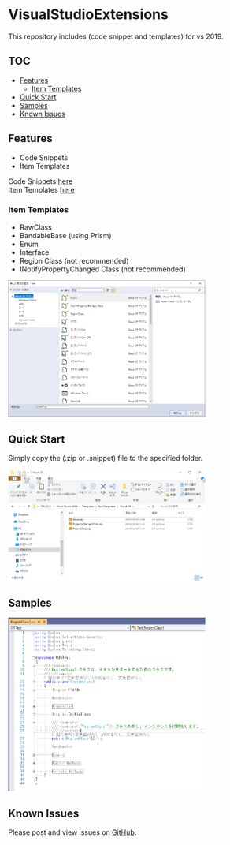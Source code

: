 # VisualStudioExtensions
This repository includes (code snippet and templates) for vs 2019.

## TOC

- [Features](#features)
  - [Item Templates](#item-templates)
- [Quick Start](#quick-start)
- [Samples](#samples)
- [Known Issues](#known-issues)

## Features

- Code Snippets
- Item Templates

Code Snippets [here](https://docs.microsoft.com/ja-jp/visualstudio/ide/walkthrough-creating-a-code-snippet?view=vs-2019)  
Item Templates [here](https://docs.microsoft.com/ja-jp/visualstudio/ide/how-to-create-item-templates?view=vs-2019)

### Item Templates

- RawClass
- BandableBase (using Prism)
- Enum
- Interface
- Region Class (not recommended)
- INotifyPropertyChanged Class (not recommended)

<img src="https://github.com/sh1ch/VisualStudioExtensions/blob/images/Images/template-sample.png" width="400">

## Quick Start

Simply copy the (.zip or .snippet) file to the specified folder.

<img src="https://github.com/sh1ch/VisualStudioExtensions/blob/images/Images/vs-file.png" width="400">

## Samples

<img src="https://github.com/sh1ch/VisualStudioExtensions/blob/images/Images/code-sample.png" width="400">

## Known Issues

Please post and view issues on [GitHub][issues].

[issues]: https://github.com/sh1ch/VisualStudioExtensions/issues "Post issues"
